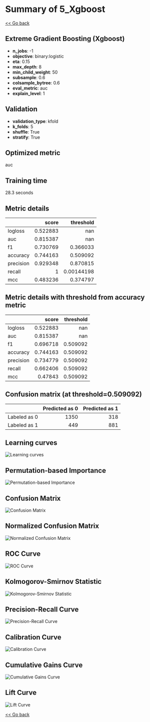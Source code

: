 # Summary of 5_Xgboost

[<< Go back](../README.md)


## Extreme Gradient Boosting (Xgboost)
- **n_jobs**: -1
- **objective**: binary:logistic
- **eta**: 0.15
- **max_depth**: 8
- **min_child_weight**: 50
- **subsample**: 0.6
- **colsample_bytree**: 0.6
- **eval_metric**: auc
- **explain_level**: 1

## Validation
 - **validation_type**: kfold
 - **k_folds**: 5
 - **shuffle**: True
 - **stratify**: True

## Optimized metric
auc

## Training time

28.3 seconds

## Metric details
|           |    score |    threshold |
|:----------|---------:|-------------:|
| logloss   | 0.522883 | nan          |
| auc       | 0.815387 | nan          |
| f1        | 0.730769 |   0.366033   |
| accuracy  | 0.744163 |   0.509092   |
| precision | 0.929348 |   0.870815   |
| recall    | 1        |   0.00144198 |
| mcc       | 0.483236 |   0.374797   |


## Metric details with threshold from accuracy metric
|           |    score |   threshold |
|:----------|---------:|------------:|
| logloss   | 0.522883 |  nan        |
| auc       | 0.815387 |  nan        |
| f1        | 0.696718 |    0.509092 |
| accuracy  | 0.744163 |    0.509092 |
| precision | 0.734779 |    0.509092 |
| recall    | 0.662406 |    0.509092 |
| mcc       | 0.47843  |    0.509092 |


## Confusion matrix (at threshold=0.509092)
|              |   Predicted as 0 |   Predicted as 1 |
|:-------------|-----------------:|-----------------:|
| Labeled as 0 |             1350 |              318 |
| Labeled as 1 |              449 |              881 |

## Learning curves
![Learning curves](learning_curves.png)

## Permutation-based Importance
![Permutation-based Importance](permutation_importance.png)
## Confusion Matrix

![Confusion Matrix](confusion_matrix.png)


## Normalized Confusion Matrix

![Normalized Confusion Matrix](confusion_matrix_normalized.png)


## ROC Curve

![ROC Curve](roc_curve.png)


## Kolmogorov-Smirnov Statistic

![Kolmogorov-Smirnov Statistic](ks_statistic.png)


## Precision-Recall Curve

![Precision-Recall Curve](precision_recall_curve.png)


## Calibration Curve

![Calibration Curve](calibration_curve_curve.png)


## Cumulative Gains Curve

![Cumulative Gains Curve](cumulative_gains_curve.png)


## Lift Curve

![Lift Curve](lift_curve.png)



[<< Go back](../README.md)
